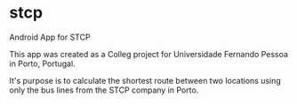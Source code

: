 stcp
====

Android App for STCP


This app was created as a Colleg project for Universidade Fernando Pessoa in Porto, Portugal.

It's purpose is to calculate the shortest route between two locations using only the bus lines from the STCP company in 
Porto.
